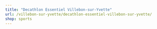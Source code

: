 ```yaml
---
title: "Decathlon Essentiel Villebon-sur-Yvette"
url: /villebon-sur-yvette/decathlon-essentiel-villebon-sur-yvette/
shop: sports
---
```

